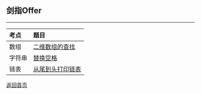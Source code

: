 ## **剑指Offer**
--------------------

|考点|题目|
|:---|:---|
|数组|[二维数组的查找](https://maxwell-l.github.io/WriteSomething/SwordOffer/find)|
|字符串|[替换空格](https://maxwell-l.github.io/WriteSomething/SwordOffer/replacespace)|
|链表|[从尾到头打印链表](https://maxwell-l.github.io/WriteSomething/SwordOffer/printlist)|


[返回首页](https://maxwell-l.github.io/WriteSomething)